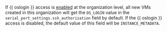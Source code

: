 If {{ oslogin }} access is [enabled](../../organization/operations/os-login-access.md) at the organization level, all new VMs created in this organization will get the `OS_LOGIN` value in the `serial_port_settings.ssh_authorization` field by default. If the {{ oslogin }} access is disabled, the default value of this field will be `INSTANCE_METADATA`.